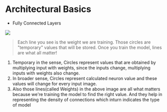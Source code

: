 # Architectural Basics

* Fully Connected Layers

![](https://sds-platform-private.s3-us-east-2.amazonaws.com/uploads/74_blog_image_1.png)

> Each line you see is the weight we are training. Those circles are "temporary" values that will be stored. Once you train the model, lines are what all matter!

1. Temporary in the sense, Circles represent values that are obtained by multiplying input with weights, since the inputs change, multiplying inputs with weights also change. 
2. In broader sense, Circles represent calculated neuron value and these values will change for every input image.
3. Also those lines(called Weights) in the above image are all what matters because we're training the model to find the right value. And they help in representing the density of connections which inturn indicates the type of model
